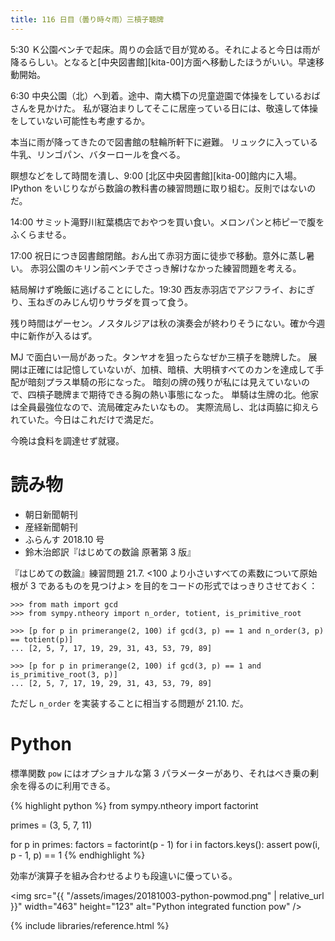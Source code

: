```yaml
---
title: 116 日目（曇り時々雨）三槓子聴牌
---
```


5:30 Ｋ公園ベンチで起床。周りの会話で目が覚める。それによると今日は雨が降るらしい。となると[中央図書館][kita-00]方面へ移動したほうがいい。早速移動開始。

6:30 中央公園（北）へ到着。途中、南大橋下の児童遊園で体操をしているおばさんを見かけた。
私が寝泊まりしてそこに居座っている日には、敬遠して体操をしていない可能性も考慮するか。

本当に雨が降ってきたので図書館の駐輪所軒下に避難。
リュックに入っている牛乳、リンゴパン、バターロールを食べる。

瞑想などをして時間を潰し、9:00 [北区中央図書館][kita-00]館内に入場。
IPython をいじりながら数論の教科書の練習問題に取り組む。反則ではないのだ。

14:00 サミット滝野川紅葉橋店でおやつを買い食い。メロンパンと柿ピーで腹をふくらませる。

17:00 祝日につき図書館閉館。おん出て赤羽方面に徒歩で移動。意外に蒸し暑い。
赤羽公園のキリン前ベンチでさっき解けなかった練習問題を考える。

結局解けず晩飯に逃げることにした。19:30 西友赤羽店でアジフライ、おにぎり、玉ねぎのみじん切りサラダを買って食う。

残り時間はゲーセン。ノスタルジアは秋の演奏会が終わりそうにない。確か今週中に新作が入るはず。

MJ で面白い一局があった。タンヤオを狙ったらなぜか三槓子を聴牌した。
展開は正確には記憶していないが、加槓、暗槓、大明槓すべてのカンを達成して手配が暗刻プラス単騎の形になった。
暗刻の牌の残りが私には見えていないので、四槓子聴牌まで期待できる胸の熱い事態になった。
単騎は生牌の北。他家は全員最強位なので、流局確定みたいなもの。
実際流局し、北は両脇に抑えられていた。今日はこれだけで満足だ。

今晩は食料を調達せず就寝。

# 読み物

* 朝日新聞朝刊
* 産経新聞朝刊
* ふらんす 2018.10 号
* 鈴木治郎訳『はじめての数論 原著第 3 版』

『はじめての数論』練習問題 21.7. <100 より小さいすべての素数について原始根が 3 であるものを見つけよ>
を目的をコードの形式ではっきりさせておく：

```pycon
>>> from math import gcd
>>> from sympy.ntheory import n_order, totient, is_primitive_root

>>> [p for p in primerange(2, 100) if gcd(3, p) == 1 and n_order(3, p) == totient(p)]
... [2, 5, 7, 17, 19, 29, 31, 43, 53, 79, 89]

>>> [p for p in primerange(2, 100) if gcd(3, p) == 1 and is_primitive_root(3, p)]
... [2, 5, 7, 17, 19, 29, 31, 43, 53, 79, 89]
```

ただし `n_order` を実装することに相当する問題が 21.10. だ。

# Python

標準関数 `pow` にはオプショナルな第 3 パラメーターがあり、それはべき乗の剰余を得るのに利用できる。

{% highlight python %}
from sympy.ntheory import factorint

primes = (3, 5, 7, 11)

for p in primes:
    factors = factorint(p - 1)
    for i in factors.keys():
        assert pow(i, p - 1, p) == 1
{% endhighlight %}

効率が演算子を組み合わせるよりも段違いに優っている。

<img src="{{ "/assets/images/20181003-python-powmod.png" | relative_url }}"
    width="463" height="123"
    alt="Python integrated function pow" />

{% include libraries/reference.html %}
